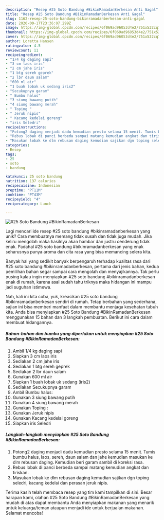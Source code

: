 ```yaml
---
description: "Resep #25 Soto Bandung #BikinRamadanBerkesan Anti Gagal"
title: "Resep #25 Soto Bandung #BikinRamadanBerkesan Anti Gagal"
slug: 1162-resep-25-soto-bandung-bikinramadanberkesan-anti-gagal
date: 2020-09-17T23:36:07.299Z
image: https://img-global.cpcdn.com/recipes/6f069ad96053d4e2/751x532cq70/25-soto-bandung-bikinramadanberkesan-foto-resep-utama.jpg
thumbnail: https://img-global.cpcdn.com/recipes/6f069ad96053d4e2/751x532cq70/25-soto-bandung-bikinramadanberkesan-foto-resep-utama.jpg
cover: https://img-global.cpcdn.com/recipes/6f069ad96053d4e2/751x532cq70/25-soto-bandung-bikinramadanberkesan-foto-resep-utama.jpg
author: Loretta Hansen
ratingvalue: 4.5
reviewcount: 11
recipeingredient:
- "1/4 kg daging sapi"
- "3 cm laos iris"
- "2 cm jahe iris"
- "1 btg sereh geprek"
- "2 lbr daun salam"
- "600 ml air"
- "1 buah lobak uk sedang iris2"
- "Secukupnya garam"
- " Bumbu halus"
- "3 siung bawang putih"
- "4 siung bawang merah"
- " Toping "
- " Jeruk nipis"
- " Kacang kedelai goreng"
- "iris Seledri"
recipeinstructions:
- "Potong2 daging menjadi dadu kemudian presto selama 15 menit. Tumis bumbu halus, laos, sereh, daun salam dan jahe kemudian masukan ke dlm rebusan daging. Kemudian beri garam sambil di koreksi rasa."
- "Rebus lobak di panci berbeda sampai matang kemudian angkat dan tiriskan."
- "Masukan lobak ke dlm rebusan daging kemudian sajikan dgn toping seledri, kacang kedelai dan perasan jeruk nipis."
categories:
- Resep
tags:
- 25
- soto
- bandung

katakunci: 25 soto bandung 
nutrition: 137 calories
recipecuisine: Indonesian
preptime: "PT11M"
cooktime: "PT43M"
recipeyield: "4"
recipecategory: Lunch

---
```



![#25 Soto Bandung #BikinRamadanBerkesan](https://img-global.cpcdn.com/recipes/6f069ad96053d4e2/751x532cq70/25-soto-bandung-bikinramadanberkesan-foto-resep-utama.jpg)

Lagi mencari ide resep #25 soto bandung #bikinramadanberkesan yang unik? Cara membuatnya memang tidak susah dan tidak juga mudah. Jika keliru mengolah maka hasilnya akan hambar dan justru cenderung tidak enak. Padahal #25 soto bandung #bikinramadanberkesan yang enak seharusnya punya aroma dan cita rasa yang bisa memancing selera kita.



Banyak hal yang sedikit banyak berpengaruh terhadap kualitas rasa dari #25 soto bandung #bikinramadanberkesan, pertama dari jenis bahan, kedua pemilihan bahan segar sampai cara mengolah dan menyajikannya. Tak perlu pusing kalau ingin menyiapkan #25 soto bandung #bikinramadanberkesan enak di rumah, karena asal sudah tahu triknya maka hidangan ini mampu jadi suguhan istimewa.


Nah, kali ini kita coba, yuk, kreasikan #25 soto bandung #bikinramadanberkesan sendiri di rumah. Tetap berbahan yang sederhana, sajian ini bisa memberi manfaat dalam membantu menjaga kesehatan tubuh kita. Anda bisa menyiapkan #25 Soto Bandung #BikinRamadanBerkesan menggunakan 15 bahan dan 3 langkah pembuatan. Berikut ini cara dalam membuat hidangannya.

<!--inarticleads1-->

##### Bahan-bahan dan bumbu yang diperlukan untuk menyiapkan #25 Soto Bandung #BikinRamadanBerkesan:

1. Ambil 1/4 kg daging sapi
1. Siapkan 3 cm laos iris
1. Sediakan 2 cm jahe iris
1. Sediakan 1 btg sereh geprek
1. Sediakan 2 lbr daun salam
1. Gunakan 600 ml air
1. Siapkan 1 buah lobak uk sedang (iris2)
1. Sediakan Secukupnya garam
1. Ambil  Bumbu halus:
1. Gunakan 3 siung bawang putih
1. Gunakan 4 siung bawang merah
1. Gunakan  Toping :
1. Gunakan  Jeruk nipis
1. Gunakan  Kacang kedelai goreng
1. Siapkan iris Seledri




<!--inarticleads2-->

##### Langkah-langkah menyiapkan #25 Soto Bandung #BikinRamadanBerkesan:

1. Potong2 daging menjadi dadu kemudian presto selama 15 menit. Tumis bumbu halus, laos, sereh, daun salam dan jahe kemudian masukan ke dlm rebusan daging. Kemudian beri garam sambil di koreksi rasa.
1. Rebus lobak di panci berbeda sampai matang kemudian angkat dan tiriskan.
1. Masukan lobak ke dlm rebusan daging kemudian sajikan dgn toping seledri, kacang kedelai dan perasan jeruk nipis.




Terima kasih telah membaca resep yang tim kami tampilkan di sini. Besar harapan kami, olahan #25 Soto Bandung #BikinRamadanBerkesan yang mudah di atas dapat membantu Anda menyiapkan makanan yang menarik untuk keluarga/teman ataupun menjadi ide untuk berjualan makanan. Selamat mencoba!
